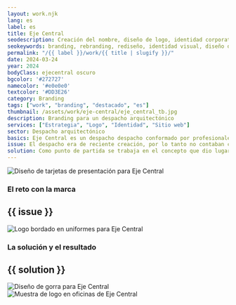 ```yaml
---
layout: work.njk 
lang: es
label: es
title: Eje Central
seodescription: Creación del nombre, diseño de logo, identidad corporativa, y desarrollo de sitio web para Eje Central, un despacho de arquitectos especializados en desarrollo vertical.
seokeywords: branding, rebranding, rediseño, identidad visual, diseño de logotipo, logo, marca para un despacho arquitectónico, arquitectura, arquitectos, diseño arquitectónico, eje central, desarrollo web, marker, méxico
permalink: "/{{ label }}/work/{{ title | slugify }}/"
date: 2024-03-24
year: 2024
bodyClass: ejecentral oscuro
bgcolor: '#272727'
namecolor: '#e0e0e0'
textcolor: '#DD3E26'
category: Branding
tags: ["work", "branding", "destacado", "es"]
thumbnail: /assets/work/eje-central/eje_central_tb.jpg
description: Branding para un despacho arquitectónico
services: ["Estrategia", "Logo", "Identidad", "Sitio web"]
sector: Despacho arquitectónico
basics: Eje Central es un despacho despacho conformado por profesionales y liderado por tres socios, expertos en los tres ejes centrales de su ideología… buena arquitectura, eficiente de construir y con sentido financiero. Se dedican a la realización de proyectos arquitectónicos con una perspectiva ágil y dinámica, especializados en el diseňo de desarrollos habitacionales de vivienda vertical y horizontal.
issue: El despacho era de reciente creación, por lo tanto no contaban con un nombre comercial, así como tampoco ningún logo o elemento visual que formara parte de su identidad de marca. Todo fue creado desde su inicio, partiendo de una serie de valores que se fueron definiendo en las primeras interacciones con la visión de los socios fundadores.
solution: Como punto de partida se trabaja en el concepto que dio lugar al nombre, el cual surge de la integración de las tres perspectivas distintas que cada uno de los socios tiene sobre cómo operar su negocio, debido a que se integra por un especialista en arquitectura, otro en construcción y un tercero en finanzas. Cada uno representa una faceta que aporta un valor único pero integral, un eje central desde donde surgen los conceptos para cada nuevo proyecto de vivienda. Posteriormente se genera una abstracción gráfica para dar lugar al logo, una construcción de formas geométricas simples que dan forma a una E y una C en representación de su nombre. Por último, se crea una identidad sobria, minimalista, moderna, acorde al estilo de la arquitectura del despacho.
---
```


![Diseño de tarjetas de presentación para Eje Central](/assets/work/eje-central/eje_central_tarjeta.jpg)

<div class="column__2">
    <div class="col__left">
        <h3>El reto con la marca</h3>
    </div>
    <div class="col__right">
        <h2>{{ issue }}</h2>
    </div>
</div>

![Logo bordado en uniformes para Eje Central](/assets/work/eje-central/eje_central_logo_bordado.jpg)

<div class="column__2 work__column__2">
    <div class="col__left">
        <h3>La solución y el resultado</h3>
    </div>
    <div class="col__right">
        <h2>{{ solution }}</h2>
    </div>
</div>

![Diseño de gorra para Eje Central](/assets/work/eje-central/eje_central_gorra.jpg)
![Muestra de logo en oficinas de Eje Central](/assets/work/eje-central/eje_central_piedra_logo.jpg)